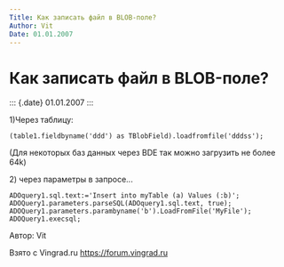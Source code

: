 ```yaml
---
Title: Как записать файл в BLOB-поле?
Author: Vit
Date: 01.01.2007
---
```



Как записать файл в BLOB-поле?
==============================

::: {.date}
01.01.2007
:::

1)Через таблицу:


     
    (table1.fieldbyname('ddd') as TBlobField).loadfromfile('dddss');

(Для некоторых баз данных через BDE так можно загрузить не более 64k)

2\) через параметры в запросе\...


     
    ADOquery1.sql.text:='Insert into myTable (a) Values (:b)';
    ADOQuery1.parameters.parseSQL(ADOquery1.sql.text, true);
    ADOQuery1.parameters.parambyname('b').LoadFromFile('MyFile');
    ADOQuery1.execsql; 

Автор: Vit

Взято с Vingrad.ru <https://forum.vingrad.ru>

